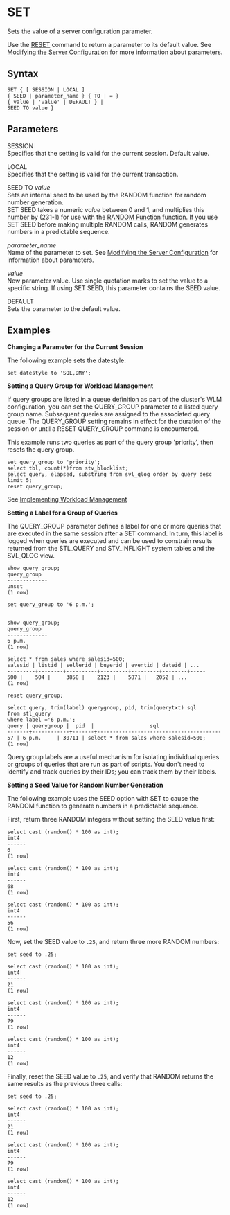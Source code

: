 # SET<a name="r_SET"></a>

Sets the value of a server configuration parameter\.

Use the [RESET](r_RESET.md) command to return a parameter to its default value\. See [Modifying the Server Configuration](t_Modifying_the_default_settings.md) for more information about parameters\. 

## Syntax<a name="r_SET-synopsis"></a>

```
SET { [ SESSION | LOCAL ]
{ SEED | parameter_name } { TO | = }
{ value | 'value' | DEFAULT } |
SEED TO value }
```

## Parameters<a name="r_SET-parameters"></a>

SESSION   
Specifies that the setting is valid for the current session\. Default value\.

LOCAL   
Specifies that the setting is valid for the current transaction\. 

SEED TO *value*   
Sets an internal seed to be used by the RANDOM function for random number generation\.  
SET SEED takes a numeric *value* between 0 and 1, and multiplies this number by \(231\-1\) for use with the [RANDOM Function](r_RANDOM.md) function\. If you use SET SEED before making multiple RANDOM calls, RANDOM generates numbers in a predictable sequence\.

 *parameter\_name*   
Name of the parameter to set\. See [Modifying the Server Configuration](t_Modifying_the_default_settings.md) for information about parameters\.

 *value*   
New parameter value\. Use single quotation marks to set the value to a specific string\. If using SET SEED, this parameter contains the SEED value\. 

DEFAULT   
Sets the parameter to the default value\.

## Examples<a name="r_SET-examples"></a>

 **Changing a Parameter for the Current Session** 

The following example sets the datestyle:

```
set datestyle to 'SQL,DMY';
```

 **Setting a Query Group for Workload Management** 

If query groups are listed in a queue definition as part of the cluster's WLM configuration, you can set the QUERY\_GROUP parameter to a listed query group name\. Subsequent queries are assigned to the associated query queue\. The QUERY\_GROUP setting remains in effect for the duration of the session or until a RESET QUERY\_GROUP command is encountered\.

This example runs two queries as part of the query group 'priority', then resets the query group\. 

```
set query_group to 'priority';
select tbl, count(*)from stv_blocklist;
select query, elapsed, substring from svl_qlog order by query desc limit 5; 
reset query_group;
```

See [Implementing Workload Management](cm-c-implementing-workload-management.md) 

 **Setting a Label for a Group of Queries** 

The QUERY\_GROUP parameter defines a label for one or more queries that are executed in the same session after a SET command\. In turn, this label is logged when queries are executed and can be used to constrain results returned from the STL\_QUERY and STV\_INFLIGHT system tables and the SVL\_QLOG view\. 

```
show query_group;
query_group
-------------
unset
(1 row)

set query_group to '6 p.m.';


show query_group;
query_group
-------------
6 p.m.
(1 row)

select * from sales where salesid=500;
salesid | listid | sellerid | buyerid | eventid | dateid | ...
---------+--------+----------+---------+---------+--------+-----
500 |    504 |     3858 |    2123 |    5871 |   2052 | ...
(1 row)

reset query_group;

select query, trim(label) querygroup, pid, trim(querytxt) sql
from stl_query
where label ='6 p.m.';
query | querygroup |  pid  |                  sql
-------+------------+-------+----------------------------------------
57 | 6 p.m.     | 30711 | select * from sales where salesid=500;
(1 row)
```

Query group labels are a useful mechanism for isolating individual queries or groups of queries that are run as part of scripts\. You don't need to identify and track queries by their IDs; you can track them by their labels\.

 **Setting a Seed Value for Random Number Generation** 

The following example uses the SEED option with SET to cause the RANDOM function to generate numbers in a predictable sequence\.

First, return three RANDOM integers without setting the SEED value first: 

```
select cast (random() * 100 as int);
int4
------
6
(1 row)

select cast (random() * 100 as int);
int4
------
68
(1 row)

select cast (random() * 100 as int);
int4
------
56
(1 row)
```

Now, set the SEED value to `.25`, and return three more RANDOM numbers: 

```
set seed to .25;

select cast (random() * 100 as int);
int4
------
21
(1 row)

select cast (random() * 100 as int);
int4
------
79
(1 row)

select cast (random() * 100 as int);
int4
------
12
(1 row)
```

Finally, reset the SEED value to `.25`, and verify that RANDOM returns the same results as the previous three calls: 

```
set seed to .25;

select cast (random() * 100 as int);
int4
------
21
(1 row)

select cast (random() * 100 as int);
int4
------
79
(1 row)

select cast (random() * 100 as int);
int4
------
12
(1 row)
```